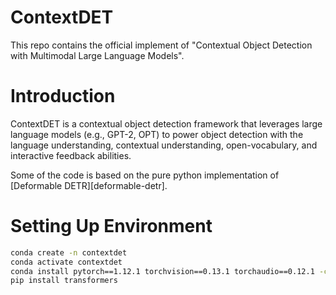 # ContextDET

This repo contains the official implement of "Contextual Object Detection with Multimodal Large Language Models".

# Introduction

ContextDET is a contextual object detection framework that leverages large language models (e.g., GPT-2, OPT) to power object detection with the language understanding, contextual understanding, open-vocabulary, and interactive feedback abilities.

Some of the code is based on the pure python implementation of [Deformable DETR][deformable-detr].

# Setting Up Environment

``` bash
conda create -n contextdet
conda activate contextdet
conda install pytorch==1.12.1 torchvision==0.13.1 torchaudio==0.12.1 -c pytorch
pip install transformers
```
